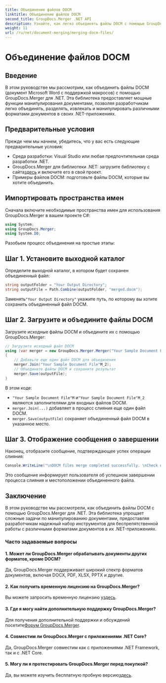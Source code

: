 ```yaml
---
title: Объединение файлов DOCM
linktitle: Объединение файлов DOCM
second_title: GroupDocs.Merger .NET API
description: Узнайте, как легко объединять файлы DOCM с помощью GroupDocs.Merger для .NET. Простое и эффективное манипулирование документами для приложений .NET.
weight: 11
url: /ru/net/document-merging/merging-docm-files/
---
```


# Объединение файлов DOCM

## Введение
В этом руководстве мы рассмотрим, как объединить файлы DOCM (документ Microsoft Word с поддержкой макросов) с помощью GroupDocs.Merger для .NET. Эта библиотека предоставляет мощные функции манипулирования документами, позволяя разработчикам легко объединять, разделять, извлекать и манипулировать различными форматами документов в своих .NET-приложениях.
## Предварительные условия
Прежде чем мы начнем, убедитесь, что у вас есть следующие предварительные условия:
- Среда разработки: Visual Studio или любая предпочтительная среда разработки .NET.
-  GroupDocs.Merger для библиотеки .NET: загрузите библиотеку с сайта[здесь](https://releases.groupdocs.com/merger/net/) и включите его в свой проект.
- Примеры файлов DOCM: подготовьте файлы DOCM, которые вы хотите объединить.
  

## Импортировать пространства имен
Сначала включите необходимые пространства имен для использования GroupDocs.Merger в вашем проекте C#:
```csharp
using System; 
using GroupDocs.Merger;
using System.IO;
```

Разобьем процесс объединения на простые этапы:
## Шаг 1. Установите выходной каталог
Определите выходной каталог, в котором будет сохранен объединенный файл:
```csharp
string outputFolder = "Your Output Directory";
string outputFile = Path.Combine(outputFolder, "merged.docm");
```
 Заменять`"Your Output Directory"` укажите путь, по которому вы хотите сохранить объединенный файл DOCM.
## Шаг 2. Загрузите и объедините файлы DOCM
Загрузите исходные файлы DOCM и объедините их с помощью GroupDocs.Merger:
```csharp
// Загрузите исходный файл DOCM
using (var merger = new GroupDocs.Merger.Merger("Your Sample Document File"M))
{
    // Добавьте еще один файл DOCM для объединения
    merger.Join("Your Sample Document File"M_2);
    // Объедините файлы DOCM и сохраните результат
    merger.Save(outputFile);
}
```
В этом коде:
- `"Your Sample Document File"M` и`"Your Sample Document File"M_2` являются заполнителями для входных файлов DOCM.
- `merger.Join(...)` добавляет в процесс слияния еще один файл DOCM.
- `merger.Save(outputFile)` сохраняет объединенный файл DOCM в указанное место.
## Шаг 3. Отображение сообщения о завершении
Наконец, отобразите сообщение, подтверждающее успех операции слияния:
```csharp
Console.WriteLine("\nDOCM files merge completed successfully. \nCheck output in {0}", outputFolder);
```
Это сообщение информирует пользователя об успешном завершении процесса слияния и местоположении объединенного файла.

## Заключение
В этом руководстве мы рассмотрели, как объединить файлы DOCM с помощью GroupDocs.Merger для .NET. Эта библиотека упрощает сложные задачи по манипулированию документами, предоставляя разработчикам надежный набор инструментов для беспрепятственной работы с различными форматами документов в их .NET-приложениях.

### Часто задаваемые вопросы
#### 1. Может ли GroupDocs.Merger обрабатывать документы других форматов, кроме DOCM?
Да, GroupDocs.Merger поддерживает широкий спектр форматов документов, включая DOCX, PDF, XLSX, PPTX и другие.
#### 2. Как получить временную лицензию на GroupDocs.Merger?
 Вы можете запросить временную лицензию у[здесь](https://purchase.groupdocs.com/temporary-license/).
#### 3. Где я могу найти дополнительную поддержку GroupDocs.Merger?
 Для получения дополнительной поддержки и обсуждений посетите[Форум GroupDocs.Merger](https://forum.groupdocs.com/c/merger/32).
#### 4. Совместим ли GroupDocs.Merger с приложениями .NET Core?
Да, GroupDocs.Merger совместим как с приложениями .NET Framework, так и с .NET Core.
#### 5. Могу ли я протестировать GroupDocs.Merger перед покупкой?
 Да, вы можете изучить бесплатную пробную версию[здесь](https://releases.groupdocs.com/).